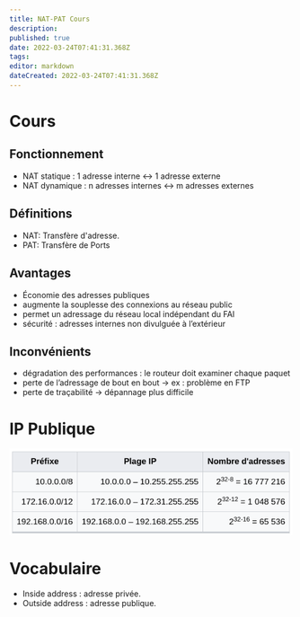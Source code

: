 ```yaml
---
title: NAT-PAT Cours
description: 
published: true
date: 2022-03-24T07:41:31.368Z
tags: 
editor: markdown
dateCreated: 2022-03-24T07:41:31.368Z
---
```


# Cours
## Fonctionnement
- NAT statique : 1 adresse interne ↔ 1 adresse externe
- NAT dynamique : n adresses internes ↔ m adresses externes
## Définitions
- NAT: Transfère d'adresse.
- PAT: Transfère de Ports
## Avantages
- Économie des adresses publiques
- augmente la souplesse des connexions au réseau public
- permet un adressage du réseau local indépendant du FAI
-  sécurité : adresses internes non divulguée à l’extérieur
## Inconvénients
- dégradation des performances : le routeur doit examiner chaque paquet
- perte de l’adressage de bout en bout → ex : problème en FTP
- perte de traçabilité → dépannage plus difficile
# IP Publique
![ip_priver.png](/cours/ip_priver.png)
# Vocabulaire
- Inside address : adresse privée.
- Outside address : adresse publique.
